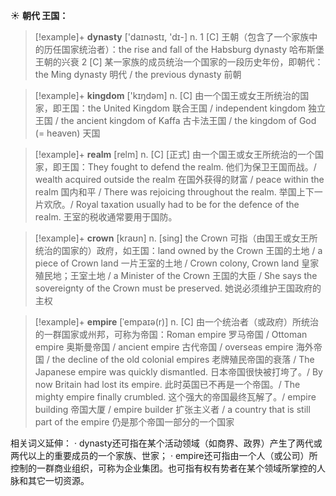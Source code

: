 ☀ <span class="category">**朝代 王国：**</span>
>[!example]+ <span class="vocabulary">**dynasty**</span> ['daɪnəstɪ, 'dɪ-] 
> <span class="definition">n. 1 [C] 王朝（包含了一个家族中的历任国家统治者）：</span>the rise and fall of the Habsburg dynasty 哈布斯堡王朝的兴衰 <span class="definition">2 [C] 某一家族的成员统治一个国家的一段历史年份，即朝代：</span>the Ming dynasty 明代 / the previous dynasty 前朝

>[!example]+ <span class="vocabulary">**kingdom**</span> ['kɪŋdəm] 
> <span class="definition">n. [C] 由一个国王或女王所统治的国家，即王国：</span>the United Kingdom 联合王国 / independent kingdom 独立王国 / the ancient kingdom of Kaffa 古卡法王国 / the kingdom of God (= heaven) 天国 
           
>[!example]+ <span class="vocabulary">**realm**</span> [relm]
> <span class="definition">n. [C] [正式] 由一个国王或女王所统治的一个国家，即王国：</span>They fought to defend the realm. 他们为保卫王国而战。/ wealth acquired outside the realm 在国外获得的财富 / peace within the realm 国内和平 / There was rejoicing throughout the realm. 举国上下一片欢欣。/ Royal taxation usually had to be for the defence of the realm. 王室的税收通常要用于国防。           
           
>[!example]+ <span class="vocabulary">**crown**</span> [kraʊn]
> <span class="definition">n. [sing] the Crown 可指（由国王或女王所统治的国家的）政府，如王国：</span>land owned by the Crown 王国的土地 / a piece of Crown land 一片王室的土地 / Crown colony, Crown land 皇家殖民地；王室土地 / a Minister of the Crown 王国的大臣 / She says the sovereignty of the Crown must be preserved. 她说必须维护王国政府的主权

>[!example]+ <span class="vocabulary">**empire**</span> [ˈempaɪə(r)]
> <span class="definition">n. [C] 由一个统治者（或政府）所统治的一群国家或州邦，可称为帝国：</span>Roman empire 罗马帝国 / Ottoman empire 奥斯曼帝国 / ancient empire 古代帝国 / overseas empire 海外帝国 / the decline of the old colonial empires 老牌殖民帝国的衰落 / The Japanese empire was quickly dismantled. 日本帝国很快被打垮了。/ By now Britain had lost its empire. 此时英国已不再是一个帝国。/ The mighty empire finally crumbled. 这个强大的帝国最终瓦解了。/ empire building 帝国大厦 / empire builder 扩张主义者 / a country that is still part of the empire 仍是那个帝国一部分的一个国家

相关词义延伸：
· dynasty还可指在某个活动领域（如商界、政界）产生了两代或两代以上的重要成员的一个家族、世家；
· empire还可指由一个人（或公司）所控制的一群商业组织，可称为企业集团。也可指有权有势者在某个领域所掌控的人脉和其它一切资源。


